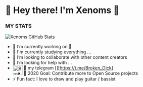 # 🔔 Hey there! I'm Xenoms 👋

### MY STATS ###
![Xenoms GitHub Stats](https://github-readme-stats.vercel.app/api?username=Xenoms&show_icons=true&hide_border=true)
- 🔭 I’m currently working on 🍃
- 🌱 I'm currently studying everything ...
- 👯 I’m looking to collaborate with other content creators
- 🤔 I’m looking for help with ...
- 💬 my telegram [<img align="left" alt="Broken_Dick | telegram" width="31px" src="https://cdn.jsdelivr.net/npm/simple-icons@v3/icons/telegram.svg" />][https://t.me/Broken_Dick]
- 🎲 2020 Goal: Contribute more to Open Source projects
- ⚡ Fun fact: I love to draw and play guitar / bassist
